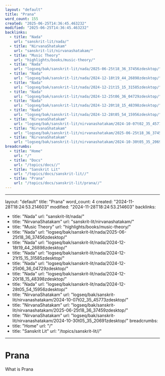 ```yaml
---
layout: "default"
title: "Prana"
word_count: 155
created: "2025-06-25T14:36:45.463232"
modified: "2025-06-25T14:36:45.463232"
backlinks:
  - title: "Nada"
    url: "sanskrit-lit/nada/"
  - title: "NirvanaShatakam"
    url: "sanskrit-lit/nirvanashatakam/"
  - title: "Music Theory"
    url: "highlights/books/music-theory/"
  - title: "Nada"
    url: "logseq/bak/sanskrit-lit/nada/2025-06-25t18_36_37456zdesktop/"
  - title: "Nada"
    url: "logseq/bak/sanskrit-lit/nada/2024-12-18t19_44_26898zdesktop/"
  - title: "Nada"
    url: "logseq/bak/sanskrit-lit/nada/2024-12-21t15_15_31585zdesktop/"
  - title: "Nada"
    url: "logseq/bak/sanskrit-lit/nada/2024-12-25t06_36_04729zdesktop/"
  - title: "Nada"
    url: "logseq/bak/sanskrit-lit/nada/2024-12-20t18_15_48398zdesktop/"
  - title: "Nada"
    url: "logseq/bak/sanskrit-lit/nada/2024-12-28t05_54_15956zdesktop/"
  - title: "NirvanaShatakam"
    url: "logseq/bak/sanskrit-lit/nirvanashatakam/2024-10-07t02_35_45773zdesktop/"
  - title: "NirvanaShatakam"
    url: "logseq/bak/sanskrit-lit/nirvanashatakam/2025-06-25t18_36_37459zdesktop/"
  - title: "NirvanaShatakam"
    url: "logseq/bak/sanskrit-lit/nirvanashatakam/2024-10-30t05_35_20691zdesktop/"
breadcrumbs:
  - title: "Home"
    url: "/"
  - title: "Docs"
    url: "/topics/docs//"
  - title: "Sanskrit Lit"
    url: "/topics/docs/sanskrit-lit//"
  - title: "Prana"
    url: "/topics/docs/sanskrit-lit/prana//"
---
```

---
layout: "default"
title: "Prana"
word_count: 4
created: "2024-11-28T18:24:53.214603"
modified: "2024-11-28T18:24:53.214603"
backlinks:
  - title: "Nada"
    url: "sanskrit-lit/nada/"
  - title: "NirvanaShatakam"
    url: "sanskrit-lit/nirvanashatakam/"
  - title: "Music Theory"
    url: "highlights/books/music-theory/"
  - title: "Nada"
    url: "logseq/bak/sanskrit-lit/nada/2025-06-25t18_36_37456zdesktop/"
  - title: "Nada"
    url: "logseq/bak/sanskrit-lit/nada/2024-12-18t19_44_26898zdesktop/"
  - title: "Nada"
    url: "logseq/bak/sanskrit-lit/nada/2024-12-21t15_15_31585zdesktop/"
  - title: "Nada"
    url: "logseq/bak/sanskrit-lit/nada/2024-12-25t06_36_04729zdesktop/"
  - title: "Nada"
    url: "logseq/bak/sanskrit-lit/nada/2024-12-20t18_15_48398zdesktop/"
  - title: "Nada"
    url: "logseq/bak/sanskrit-lit/nada/2024-12-28t05_54_15956zdesktop/"
  - title: "NirvanaShatakam"
    url: "logseq/bak/sanskrit-lit/nirvanashatakam/2024-10-07t02_35_45773zdesktop/"
  - title: "NirvanaShatakam"
    url: "logseq/bak/sanskrit-lit/nirvanashatakam/2025-06-25t18_36_37459zdesktop/"
  - title: "NirvanaShatakam"
    url: "logseq/bak/sanskrit-lit/nirvanashatakam/2024-10-30t05_35_20691zdesktop/"
breadcrumbs:
  - title: "Home"
    url: "/"
  - title: "Sanskrit Lit"
    url: "/topics/sanskrit-lit//"
---
# Prana

What is Prana
